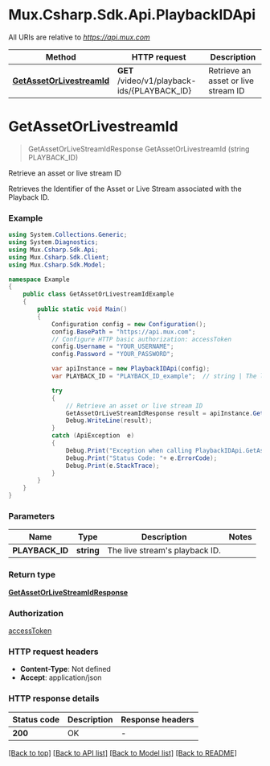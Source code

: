 # Mux.Csharp.Sdk.Api.PlaybackIDApi

All URIs are relative to *https://api.mux.com*

Method | HTTP request | Description
------------- | ------------- | -------------
[**GetAssetOrLivestreamId**](PlaybackIDApi.md#getassetorlivestreamid) | **GET** /video/v1/playback-ids/{PLAYBACK_ID} | Retrieve an asset or live stream ID


<a name="getassetorlivestreamid"></a>
# **GetAssetOrLivestreamId**
> GetAssetOrLiveStreamIdResponse GetAssetOrLivestreamId (string PLAYBACK_ID)

Retrieve an asset or live stream ID

Retrieves the Identifier of the Asset or Live Stream associated with the Playback ID.

### Example
```csharp
using System.Collections.Generic;
using System.Diagnostics;
using Mux.Csharp.Sdk.Api;
using Mux.Csharp.Sdk.Client;
using Mux.Csharp.Sdk.Model;

namespace Example
{
    public class GetAssetOrLivestreamIdExample
    {
        public static void Main()
        {
            Configuration config = new Configuration();
            config.BasePath = "https://api.mux.com";
            // Configure HTTP basic authorization: accessToken
            config.Username = "YOUR_USERNAME";
            config.Password = "YOUR_PASSWORD";

            var apiInstance = new PlaybackIDApi(config);
            var PLAYBACK_ID = "PLAYBACK_ID_example";  // string | The live stream's playback ID.

            try
            {
                // Retrieve an asset or live stream ID
                GetAssetOrLiveStreamIdResponse result = apiInstance.GetAssetOrLivestreamId(PLAYBACK_ID);
                Debug.WriteLine(result);
            }
            catch (ApiException  e)
            {
                Debug.Print("Exception when calling PlaybackIDApi.GetAssetOrLivestreamId: " + e.Message );
                Debug.Print("Status Code: "+ e.ErrorCode);
                Debug.Print(e.StackTrace);
            }
        }
    }
}
```

### Parameters

Name | Type | Description  | Notes
------------- | ------------- | ------------- | -------------
 **PLAYBACK_ID** | **string**| The live stream&#39;s playback ID. | 

### Return type

[**GetAssetOrLiveStreamIdResponse**](GetAssetOrLiveStreamIdResponse.md)

### Authorization

[accessToken](../README.md#accessToken)

### HTTP request headers

 - **Content-Type**: Not defined
 - **Accept**: application/json


### HTTP response details
| Status code | Description | Response headers |
|-------------|-------------|------------------|
| **200** | OK |  -  |

[[Back to top]](#) [[Back to API list]](../README.md#documentation-for-api-endpoints) [[Back to Model list]](../README.md#documentation-for-models) [[Back to README]](../README.md)

